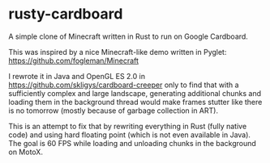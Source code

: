 rusty-cardboard
===============

A simple clone of Minecraft written in Rust to run on Google Cardboard.

This was inspired by a nice Minecraft-like demo written in Pyglet:
https://github.com/fogleman/Minecraft

I rewrote it in Java and OpenGL ES 2.0 in
https://github.com/skligys/cardboard-creeper
only to find that with a sufficiently complex and large landscape, generating
additional chunks and loading them in the background thread would make frames
stutter like there is no tomorrow (mostly because of garbage collection in ART).

This is an attempt to fix that by rewriting everything in Rust (fully native
code) and using hard floating point (which is not even available in Java).  The
goal is 60 FPS while loading and unloading chunks in the background on MotoX.
